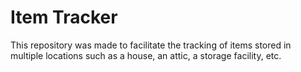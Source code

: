 # Item Tracker

This repository was made to facilitate the tracking of items stored in multiple locations such as a house, an attic, a storage facility, etc.
